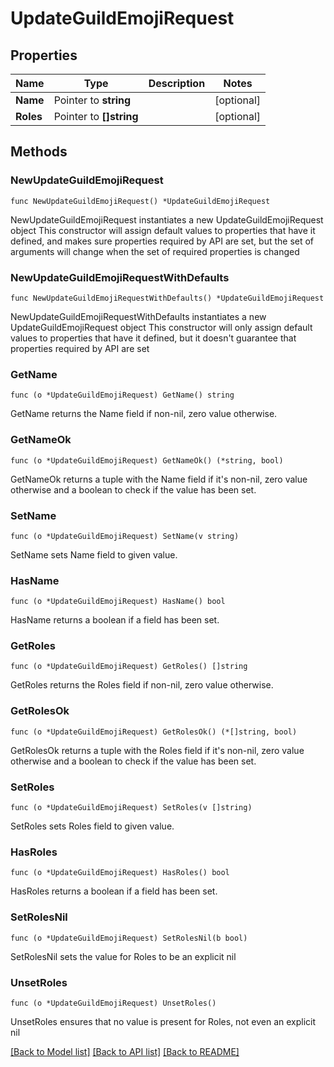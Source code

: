 # UpdateGuildEmojiRequest

## Properties

Name | Type | Description | Notes
------------ | ------------- | ------------- | -------------
**Name** | Pointer to **string** |  | [optional] 
**Roles** | Pointer to **[]string** |  | [optional] 

## Methods

### NewUpdateGuildEmojiRequest

`func NewUpdateGuildEmojiRequest() *UpdateGuildEmojiRequest`

NewUpdateGuildEmojiRequest instantiates a new UpdateGuildEmojiRequest object
This constructor will assign default values to properties that have it defined,
and makes sure properties required by API are set, but the set of arguments
will change when the set of required properties is changed

### NewUpdateGuildEmojiRequestWithDefaults

`func NewUpdateGuildEmojiRequestWithDefaults() *UpdateGuildEmojiRequest`

NewUpdateGuildEmojiRequestWithDefaults instantiates a new UpdateGuildEmojiRequest object
This constructor will only assign default values to properties that have it defined,
but it doesn't guarantee that properties required by API are set

### GetName

`func (o *UpdateGuildEmojiRequest) GetName() string`

GetName returns the Name field if non-nil, zero value otherwise.

### GetNameOk

`func (o *UpdateGuildEmojiRequest) GetNameOk() (*string, bool)`

GetNameOk returns a tuple with the Name field if it's non-nil, zero value otherwise
and a boolean to check if the value has been set.

### SetName

`func (o *UpdateGuildEmojiRequest) SetName(v string)`

SetName sets Name field to given value.

### HasName

`func (o *UpdateGuildEmojiRequest) HasName() bool`

HasName returns a boolean if a field has been set.

### GetRoles

`func (o *UpdateGuildEmojiRequest) GetRoles() []string`

GetRoles returns the Roles field if non-nil, zero value otherwise.

### GetRolesOk

`func (o *UpdateGuildEmojiRequest) GetRolesOk() (*[]string, bool)`

GetRolesOk returns a tuple with the Roles field if it's non-nil, zero value otherwise
and a boolean to check if the value has been set.

### SetRoles

`func (o *UpdateGuildEmojiRequest) SetRoles(v []string)`

SetRoles sets Roles field to given value.

### HasRoles

`func (o *UpdateGuildEmojiRequest) HasRoles() bool`

HasRoles returns a boolean if a field has been set.

### SetRolesNil

`func (o *UpdateGuildEmojiRequest) SetRolesNil(b bool)`

 SetRolesNil sets the value for Roles to be an explicit nil

### UnsetRoles
`func (o *UpdateGuildEmojiRequest) UnsetRoles()`

UnsetRoles ensures that no value is present for Roles, not even an explicit nil

[[Back to Model list]](../README.md#documentation-for-models) [[Back to API list]](../README.md#documentation-for-api-endpoints) [[Back to README]](../README.md)


